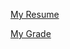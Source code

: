 [My Resume](https://github.com/jingt06/Info/blob/master/Resume.pdf)

[My Grade](https://github.com/jingt06/Info/blob/master/Grade.pdf)

